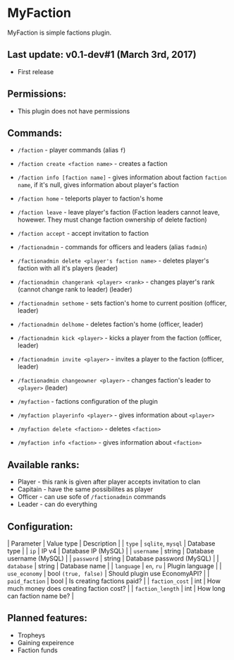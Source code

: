 # MyFaction
MyFaction is simple factions plugin.

## Last update: v0.1-dev#1 (March 3rd, 2017)
* First release

## Permissions:
- This plugin does not have permissions

## Commands: 
- `/faction` - player commands (alias `f`)

 - `/faction create <faction name>` - creates a faction
 - `/faction info [faction name]` - gives information about faction `faction name`, if it's null, gives information about player's faction
 - `/faction home` - teleports player to faction's home
 - `/faction leave` - leave player's faction (Faction leaders cannot leave, howewer. They must change faction ownership of delete faction)
 - `/faction accept` - accept invitation to faction
 
- `/factionadmin` - commands for officers and leaders (alias `fadmin`)

 - `/factionadmin delete <player's faction name>` - deletes player's faction with all it's players (leader)
 - `/factionadmin changerank <player> <rank>` - changes player's rank (cannot change rank to leader) (leader)
 - `/factionadmin sethome` - sets faction's home to current position (officer, leader)
 - `/factionadmin delhome` - deletes faction's home (officer, leader)
 - `/factionadmin kick <player>` - kicks a player from the faction (officer, leader)
 - `/factionadmin invite <player>` - invites a player to the faction (officer, leader)
 - `/factionadmin changeowner <player>` - changes faction's leader to `<player>` (leader)
 
- `/myfaction` - factions configuration of the plugin
 - `/myfaction playerinfo <player>` - gives information about `<player>`
 - `/myfaction delete <faction>` - deletes `<faction>`
 - `/myfaction info <faction>` - gives information about `<faction>`
 
## Available ranks:
* Player - this rank is given after player accepts invitation to clan
* Capitain - have the same possibilites as player
* Officer - can use sofe of `/factionadmin` commands
* Leader - can do everything

## Configuration: 
| Parameter | Value type | Description |
| `type` | `sqlite`, `mysql` | Database type |
| `ip` | IP v4 | Database IP (MySQL) |
| `username` | string | Database username (MySQL) |
| `password` | string | Database password (MySQL) |
| `database` | string | Database name |
| `language` | `en`, `ru` | Plugin language |
| `use_economy` | bool `(true, false)` | Should plugin use EconomyAPI? |
| `paid_faction` | bool | Is creating factions paid? |
| `faction_cost` | int | How much money does creating faction cost? |
| `faction_length` | int | How long can faction name be? |

## Planned features:
* Tropheys
* Gaining expeirence
* Faction funds